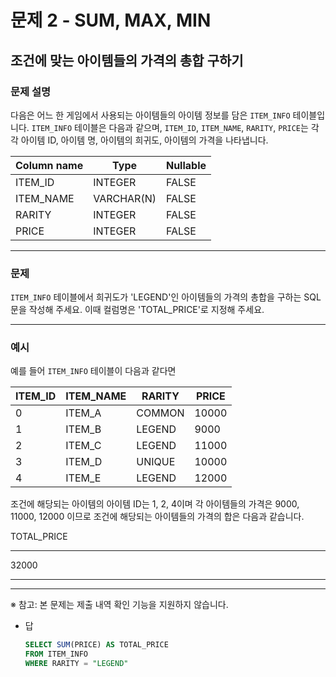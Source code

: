 # 문제 2 - SUM, MAX, MIN

## 조건에 맞는 아이템들의 가격의 총합 구하기

### **문제 설명**

다음은 어느 한 게임에서 사용되는 아이템들의 아이템 정보를 담은 `ITEM_INFO` 테이블입니다. `ITEM_INFO` 테이블은 다음과 같으며, `ITEM_ID`, `ITEM_NAME`, `RARITY`, `PRICE`는 각각 아이템 ID, 아이템 명, 아이템의 희귀도, 아이템의 가격을 나타냅니다.

| Column name | Type | Nullable |
| --- | --- | --- |
| ITEM_ID | INTEGER | FALSE |
| ITEM_NAME | VARCHAR(N) | FALSE |
| RARITY | INTEGER | FALSE |
| PRICE | INTEGER | FALSE |

---

### 문제

`ITEM_INFO` 테이블에서 희귀도가 'LEGEND'인 아이템들의 가격의 총합을 구하는 SQL문을 작성해 주세요. 이때 컬럼명은 'TOTAL_PRICE'로 지정해 주세요.

---

### 예시

예를 들어 `ITEM_INFO` 테이블이 다음과 같다면

| ITEM_ID | ITEM_NAME | RARITY | PRICE |
| --- | --- | --- | --- |
| 0 | ITEM_A | COMMON | 10000 |
| 1 | ITEM_B | LEGEND | 9000 |
| 2 | ITEM_C | LEGEND | 11000 |
| 3 | ITEM_D | UNIQUE | 10000 |
| 4 | ITEM_E | LEGEND | 12000 |

조건에 해당되는 아이템의 아이템 ID는 1, 2, 4이며 각 아이템들의 가격은 9000, 11000, 12000 이므로 조건에 해당되는 아이템들의 가격의 합은 다음과 같습니다.

TOTAL_PRICE

---

32000

---

---

※ 참고: 본 문제는 제출 내역 확인 기능을 지원하지 않습니다.

- 답
    
    ```sql
    SELECT SUM(PRICE) AS TOTAL_PRICE
    FROM ITEM_INFO
    WHERE RARITY = "LEGEND"
    ```